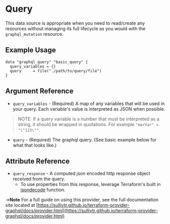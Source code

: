 # <resource name> Query

This data source is appropriate when you need to read/create any resources without managing its full lifecycle as you would with the `graphql_mutation` resource. 

## Example Usage

```hcl
data "graphql_query" "basic_query" {
  query_variables = {}
  query     = file("./path/to/query/file")
}
```

## Argument Reference

* `query_variables` - (Required) A map of any variables that will be used in your query. Each variable's value is interpreted as JSON when possible.

> NOTE: If a query variable is a number that must be interpreted as a string, it should be wrapped in quotations. For example `"marVar" = "\"123\""`.

* `query` - (Required) The graphql query. (See basic example below for what that looks like.)

## Attribute Reference

* `query_response` - A computed json encoded http response object received from the query.
    - To use properties from this response, leverage Terraform's built in [jsondecode](https://www.terraform.io/docs/configuration/functions/jsondecode.html) function.


->**Note** For a full guide on using this provider, see the full documentation site located at [https://sullivtr.github.io/terraform-provider-graphql/docs/provider.html](https://sullivtr.github.io/terraform-provider-graphql/docs/provider.html)
